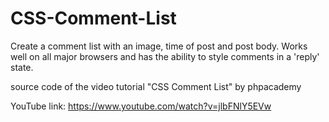 # CSS-Comment-List
Create a comment list with an image, time of post and post body. Works well on all major browsers and has the ability to style comments in a 'reply' state.

source code of the video tutorial "CSS Comment List" by phpacademy

YouTube link:
https://www.youtube.com/watch?v=jlbFNlY5EVw
